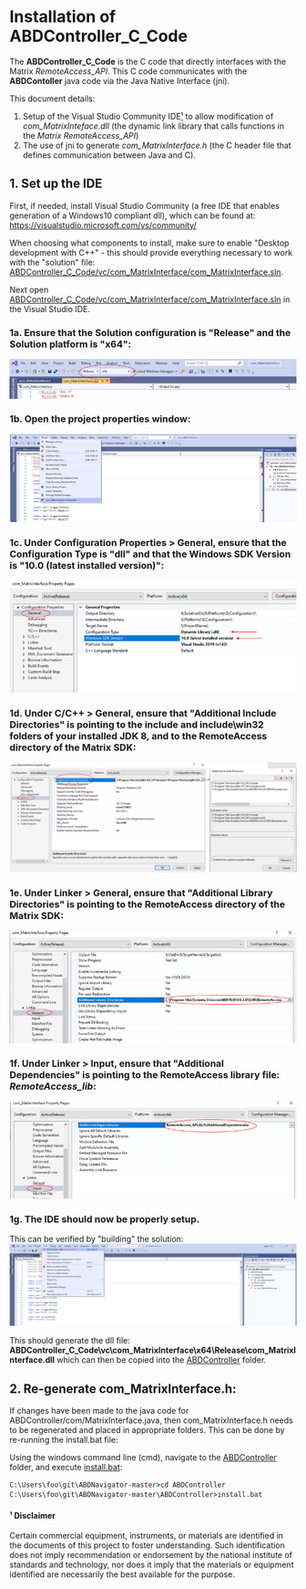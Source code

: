 # Installation of ABDController_C_Code

The **ABDController_C_Code** is the C code that directly interfaces with the Matrix *RemoteAccess_API*.  This C code communicates with the **ABDContoller** java code via the Java Native Interface (jni).  

This document details:
1. Setup of the Visual Studio Community IDE[¹] to allow modification of *com_MatrixInteface.dll* (the dynamic link library that calls functions in the *Matrix RemoteAccess_API*)
1. The use of jni to generate *com_MatrixInterface.h* (the C header file that defines communication between Java and C).

## 1. Set up the IDE
First, if needed, install Visual Studio Community (a free IDE that enables generation of a Windows10 compliant dll), which can be found at: 
https://visualstudio.microsoft.com/vs/community/

When choosing what components to install, make sure to enable "Desktop development with C++" - this should provide everything necessary to work with the "solution" file: [ABDController_C_Code/vc/com_MatrixInterface/com_MatrixInterface.sln](vc/com_MatrixInterface/com_MatrixInterface.sln).

Next open [ABDController_C_Code/vc/com_MatrixInterface/com_MatrixInterface.sln](vc/com_MatrixInterface/com_MatrixInterface.sln) in the Visual Studio IDE.

### 1a. Ensure that the Solution configuration is "Release" and the Solution platform is "x64":
![64 bit Release](../images/vs1.PNG)

### 1b. Open the project properties window:
![Project Properties](../images/vs2.PNG)

### 1c. Under Configuration Properties > General, ensure that the Configuration Type is "dll" and that the Windows SDK Version is "10.0 (latest installed version)":
![dll and SDK](../images/vs3.PNG)

### 1d. Under C/C++ > General, ensure that "Additional Include Directories" is pointing to the include and include\win32 folders of your installed JDK 8, and to the RemoteAccess directory of the Matrix SDK:
![include](../images/vs4.PNG)

### 1e. Under Linker > General, ensure that "Additional Library Directories" is pointing to the  RemoteAccess directory of the Matrix SDK:
![linker](../images/vs5.PNG)

### 1f. Under Linker > Input, ensure that "Additional Dependencies" is pointing to the  RemoteAccess library file: *RemoteAccess_lib*:
![lib](../images/vs6.PNG)

### 1g. The IDE should now be properly setup.
This can be verified by "building" the solution:
![build](../images/vs7.PNG)

This should generate the dll file: **ABDController_C_Code\vc\com_MatrixInterface\x64\Release\com_MatrixInterface.dll** which can then be copied into the [ABDController](../ABDController) folder.

## 2. Re-generate com_MatrixInterface.h:
If changes have been made to the java code for ABDController/com/MatrixInterface.java, then com_MatrixInterface.h needs to be regenerated and placed in appropriate folders.  This can be done by re-running the install.bat file:

Using the windows command line (cmd), navigate to the [ABDController](../ABDController) folder, and execute [install.bat](../ABDController/install.bat):

```cmd
C:\Users\foo\git\ABDNavigator-master>cd ABDController
C:\Users\foo\git\ABDNavigator-master\ABDController>install.bat
```


#### ¹ Disclaimer
[¹]:#-disclaimer
Certain commercial equipment, instruments, or materials are identified in the documents of this project to foster understanding. Such identification does not imply recommendation or endorsement by the national institute of standards and technology, nor does it imply that the materials or equipment identified are necessarily the best available for the purpose.
